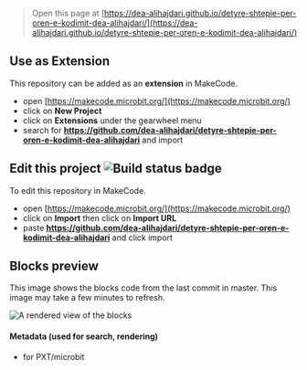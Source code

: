
> Open this page at [https://dea-alihajdari.github.io/detyre-shtepie-per-oren-e-kodimit-dea-alihajdari/](https://dea-alihajdari.github.io/detyre-shtepie-per-oren-e-kodimit-dea-alihajdari/)

## Use as Extension

This repository can be added as an **extension** in MakeCode.

* open [https://makecode.microbit.org/](https://makecode.microbit.org/)
* click on **New Project**
* click on **Extensions** under the gearwheel menu
* search for **https://github.com/dea-alihajdari/detyre-shtepie-per-oren-e-kodimit-dea-alihajdari** and import

## Edit this project ![Build status badge](https://github.com/dea-alihajdari/detyre-shtepie-per-oren-e-kodimit-dea-alihajdari/workflows/MakeCode/badge.svg)

To edit this repository in MakeCode.

* open [https://makecode.microbit.org/](https://makecode.microbit.org/)
* click on **Import** then click on **Import URL**
* paste **https://github.com/dea-alihajdari/detyre-shtepie-per-oren-e-kodimit-dea-alihajdari** and click import

## Blocks preview

This image shows the blocks code from the last commit in master.
This image may take a few minutes to refresh.

![A rendered view of the blocks](https://github.com/dea-alihajdari/detyre-shtepie-per-oren-e-kodimit-dea-alihajdari/raw/master/.github/makecode/blocks.png)

#### Metadata (used for search, rendering)

* for PXT/microbit
<script src="https://makecode.com/gh-pages-embed.js"></script><script>makeCodeRender("{{ site.makecode.home_url }}", "{{ site.github.owner_name }}/{{ site.github.repository_name }}");</script>
